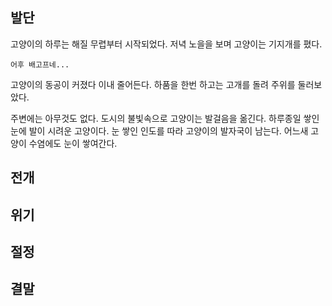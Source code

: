
## 발단

고양이의 하루는 해질 무렵부터 시작되었다.
저녁 노을을 보며 고양이는 기지개를 폈다.

```
어후 배고프네...
```

고양이의 동공이 커졌다 이내 줄어든다.
하품을 한번 하고는 고개를 돌려 주위를 둘러보았다.

주변에는 아무것도 없다.
도시의 불빛속으로 고양이는 발걸음을 옮긴다.
하루종일 쌓인 눈에 발이 시려운 고양이다.
눈 쌓인 인도를 따라 고양이의 발자국이 남는다.
어느새 고양이 수염에도 눈이 쌓여간다. 

## 전개

## 위기

## 절정

## 결말
